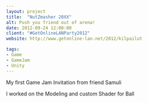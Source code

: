 ```yaml
---
layout: project
title:  "NutZmasher 20XX"
alt: Push you friend out of arena!
date: 2012-09-24 12:00:00
client: "#GetOnlineLANParty2012"
website: http://www.getonline-lan.net/2012/kilpailut

tags:
- Game
- GameJam
- Unity
---
```

My first Game Jam Invitation from friend Samuli

I worked on the Modeling and custom Shader for Ball